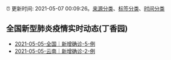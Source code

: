 :alarm_clock: 更新时间: 2021-05-07 00:09:26。[来源分类](../README.md)、[标签分类](../TAGS.md)、[时间分类](../TIMELINE.md)

## 全国新型肺炎疫情实时动态(丁香园)




- [2021-05-05-全国｜新增确诊-5-例](http://app.cctv.com/special/cportal/detail/arti/index.html?id=ArtiP7LHZ2g03NnlfHqQalB8210506&isfromapp=1) 
- [2021-05-05-云南｜新增确诊-2-例](http://ynswsjkw.yn.gov.cn/wjwWebsite/web/doc/UU162025405605322741) 